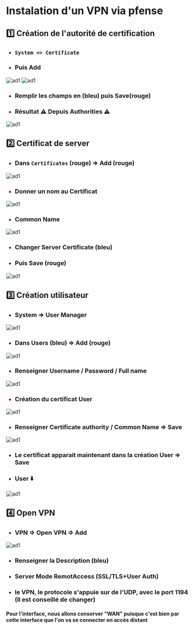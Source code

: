 # Instalation d'un VPN via pfense

## :one: Création de l'autorité de certification
   * ### `System => Certificate` 
   * ### Puis Add 
![ad1](https://github.com/user-attachments/assets/a0956f3f-0c5b-4ba8-9571-e062b549f98d)
 ![ad1](https://github.com/user-attachments/assets/c74f82ea-8238-4dab-aceb-fd57a52c83c7)
   * ### Remplir les champs en (bleu) puis Save(rouge)
   * ### Résultat ⚠️ Depuis Authorities ⚠️
![ad1](https://github.com/user-attachments/assets/f8e834c8-dff5-45c2-aafd-e8ac20c05ae3)
## 2️⃣ Certificat de server 
   * ### Dans `Certificates` (rouge) => Add (rouge)
![ad1](https://github.com/user-attachments/assets/14acade5-1dd5-4400-bd0c-693e78438b8f)
   * ### Donner un nom au Certificat
![ad1](https://github.com/user-attachments/assets/6faa404b-db5a-4091-bf57-11bfd4c34194)
   * ### Common Name 
   ![ad1](https://github.com/user-attachments/assets/c57346da-f8e6-4f45-ba91-771524ea4044)
   * ### Changer Server Certificate (bleu)
   * ### Puis Save (rouge)
![ad1](https://github.com/user-attachments/assets/a65baa7b-1e07-4155-bb23-9d9df2c5d920)
## 3️⃣ Création utilisateur
   * ### System => User Manager 
![ad1](https://github.com/user-attachments/assets/e32042d5-e9ad-49e2-9a99-36a08d24e88b)
   * ### Dans Users (bleu) => Add (rouge)
![ad1](https://github.com/user-attachments/assets/3910fccc-0e9a-426a-836c-f762992a6c16)
   * ### Renseigner Username / Password / Full name 
![ad1](https://github.com/user-attachments/assets/e543b6a4-2fe0-452d-bd47-238e902b6e5c)
   * ### Création du certificat User
![ad1](https://github.com/user-attachments/assets/7265d6d9-ef69-46ac-a95c-1e028cb309d5)
   * ### Renseigner Certificate authority / Common Name => Save
![ad1](https://github.com/user-attachments/assets/525331cb-6a09-4e90-b74b-bb06c41aa11e)
   * ### Le certificat apparait maintenant dans la création User => Save
   * ### User ⬇️
![ad1](https://github.com/user-attachments/assets/e9b7c56b-532c-4454-892f-865dd7503116)
## 4️⃣ Open VPN
   * ### VPN => Open VPN => Add
![ad1](https://github.com/user-attachments/assets/336bc09f-380c-4937-8ffb-8960efd1ccfb)
   * ### Renseigner la Description (bleu)
   * ### Server Mode RemotAccess (SSL/TLS+User Auth)
   * ### le VPN, le protocole s'appuie sur de l'UDP, avec le port 1194 (Il est conseillé de changer) 
#### Pour l'interface, nous allons conserver "WAN" puisque c'est bien par cette interface que l'on va se connecter en accès distant



























